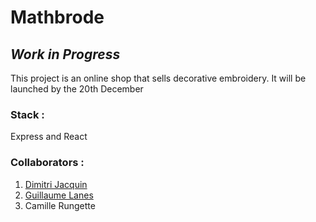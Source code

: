 # Mathbrode

## _Work in Progress_

This project is an online shop that sells decorative embroidery.
It will be launched by the 20th December

### Stack :
Express and React

### Collaborators :
1. [Dimitri Jacquin](https://github.com/dimjcqn)
2. [Guillaume Lanes](https://github.com/G-Lanes)
3. Camille Rungette